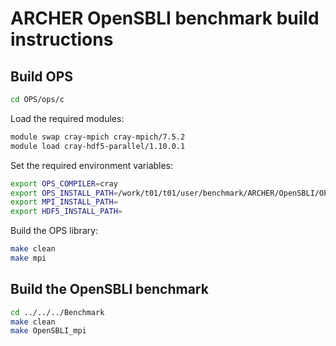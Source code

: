 # ARCHER OpenSBLI benchmark build instructions

## Build OPS

```bash
cd OPS/ops/c
```

Load the required modules:

```bash
module swap cray-mpich cray-mpich/7.5.2
module load cray-hdf5-parallel/1.10.0.1
```

Set the required environment variables:

```bash
export OPS_COMPILER=cray
export OPS_INSTALL_PATH=/work/t01/t01/user/benchmark/ARCHER/OpenSBLI/OPS/ops
export MPI_INSTALL_PATH=
export HDF5_INSTALL_PATH=
```

Build the OPS library:

```bash
make clean
make mpi
```

## Build the OpenSBLI benchmark

```bash
cd ../../../Benchmark
make clean
make OpenSBLI_mpi
```

